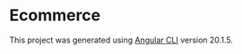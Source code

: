 # Ecommerce

This project was generated using [Angular CLI](https://github.com/angular/angular-cli) version 20.1.5.

 